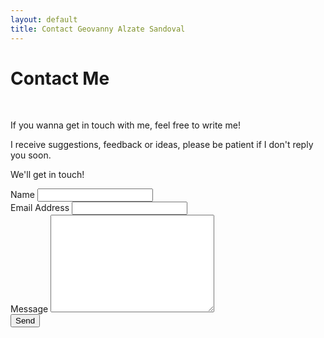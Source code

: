 ```yaml
---
layout: default
title: Contact Geovanny Alzate Sandoval
---
```


<div id="contact">
  <h1 class="pageTitle">Contact Me</h1>
  <div class="contactContent">
    <br>
    <p class="intro">If you wanna get in touch with me, feel free to write me!</p>    
    <p class="intro">I receive suggestions, feedback or ideas, please be patient if I don't reply you soon.</p>
    <p class="intro">We'll get in touch!</p>
  </div>
  <form action="https://formspree.io/elvany0114@gmail.com" method="POST">
    <label for="name">Name</label>    
    <input type="text" id="name" name="name" class="full-width"><br>
    <label for="email">Email Address</label>
    <input type="email" id="email" name="_replyto" class="full-width"><br>
    <label for="message">Message</label>
    <textarea name="message" id="message" cols="30" rows="10" class="full-width"></textarea><br>
    <input type="submit" value="Send" class="button">
  </form>
</div>
